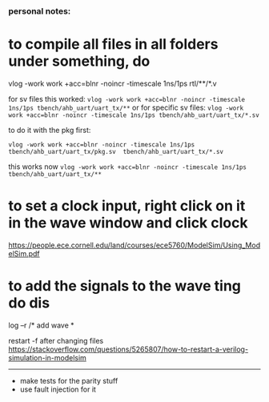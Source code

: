 ### personal notes:

# to compile all files in all folders under something, do

 vlog -work work +acc=blnr -noincr -timescale 1ns/1ps rtl/**/*.v

 for sv files this worked:
  `vlog -work work +acc=blnr -noincr -timescale 1ns/1ps tbench/ahb_uart/uart_tx/**`
  or for specific sv files:
  `vlog -work work +acc=blnr -noincr -timescale 1ns/1ps tbench/ahb_uart/uart_tx/*.sv`

  to do it with the pkg first:

  `vlog -work work +acc=blnr -noincr -timescale 1ns/1ps tbench/ahb_uart/uart_tx/pkg.sv  tbench/ahb_uart/uart_tx/*.sv`

  this works now
  `vlog -work work +acc=blnr -noincr -timescale 1ns/1ps  tbench/ahb_uart/uart_tx/**`

# to set a clock input, right click on it in the wave window and click clock

https://people.ece.cornell.edu/land/courses/ece5760/ModelSim/Using_ModelSim.pdf

# to add the signals to the wave ting do dis

log –r /*
add wave *



restart -f after changing files https://stackoverflow.com/questions/5265807/how-to-restart-a-verilog-simulation-in-modelsim



-----------------------------
- make tests for the parity stuff
- use fault injection for it